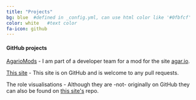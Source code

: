 ```yaml
---
title: "Projects"
bg: blue  #defined in _config.yml, can use html color like '#0fbfcf'
color: white   #text color
fa-icon: github
---
```

[1]:https://github.com/Electronoob/agarmods
[2]:http://agar.io
[3]:https://github.com/Irraquated/irraquated.github.io

#### GitHub projects
[AgarioMods][1] - I am part of a developer team for a mod for the site [agar.io][2].

[This site][3] - This site is on GitHub and is welcome to any pull requests.

The role visualisations - Although they are -not- originally on GitHub they can also be found on [this site's][3] repo.

